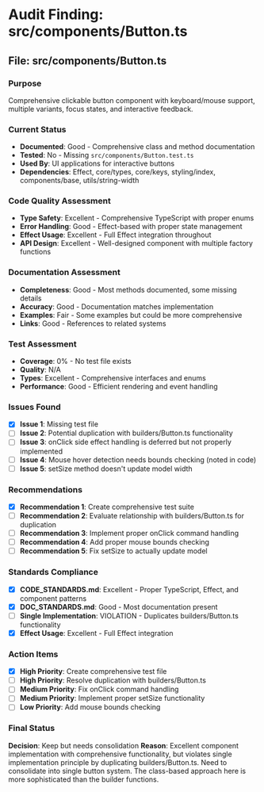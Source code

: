 # Audit Finding: src/components/Button.ts

## File: src/components/Button.ts

### Purpose
Comprehensive clickable button component with keyboard/mouse support, multiple variants, focus states, and interactive feedback.

### Current Status
- **Documented**: Good - Comprehensive class and method documentation
- **Tested**: No - Missing `src/components/Button.test.ts`
- **Used By**: UI applications for interactive buttons
- **Dependencies**: Effect, core/types, core/keys, styling/index, components/base, utils/string-width

### Code Quality Assessment
- **Type Safety**: Excellent - Comprehensive TypeScript with proper enums
- **Error Handling**: Good - Effect-based with proper state management
- **Effect Usage**: Excellent - Full Effect integration throughout
- **API Design**: Excellent - Well-designed component with multiple factory functions

### Documentation Assessment
- **Completeness**: Good - Most methods documented, some missing details
- **Accuracy**: Good - Documentation matches implementation
- **Examples**: Fair - Some examples but could be more comprehensive
- **Links**: Good - References to related systems

### Test Assessment
- **Coverage**: 0% - No test file exists
- **Quality**: N/A
- **Types**: Excellent - Comprehensive interfaces and enums
- **Performance**: Good - Efficient rendering and event handling

### Issues Found
- [x] **Issue 1**: Missing test file
- [ ] **Issue 2**: Potential duplication with builders/Button.ts functionality
- [ ] **Issue 3**: onClick side effect handling is deferred but not properly implemented
- [ ] **Issue 4**: Mouse hover detection needs bounds checking (noted in code)
- [ ] **Issue 5**: setSize method doesn't update model width

### Recommendations
- [x] **Recommendation 1**: Create comprehensive test suite
- [ ] **Recommendation 2**: Evaluate relationship with builders/Button.ts for duplication
- [ ] **Recommendation 3**: Implement proper onClick command handling
- [ ] **Recommendation 4**: Add proper mouse bounds checking
- [ ] **Recommendation 5**: Fix setSize to actually update model

### Standards Compliance
- [x] **CODE_STANDARDS.md**: Excellent - Proper TypeScript, Effect, and component patterns
- [x] **DOC_STANDARDS.md**: Good - Most documentation present
- [ ] **Single Implementation**: VIOLATION - Duplicates builders/Button.ts functionality
- [x] **Effect Usage**: Excellent - Full Effect integration

### Action Items
- [x] **High Priority**: Create comprehensive test file
- [ ] **High Priority**: Resolve duplication with builders/Button.ts
- [ ] **Medium Priority**: Fix onClick command handling
- [ ] **Medium Priority**: Implement proper setSize functionality
- [ ] **Low Priority**: Add mouse bounds checking

### Final Status
**Decision**: Keep but needs consolidation
**Reason**: Excellent component implementation with comprehensive functionality, but violates single implementation principle by duplicating builders/Button.ts. Need to consolidate into single button system. The class-based approach here is more sophisticated than the builder functions.